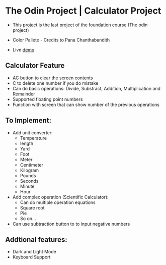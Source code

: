 # The Odin Project | Calculator Project

* This project is the last project of the foundation course (The odin project)
  
*  Color Pallete - Credits to Pana Chanthabandith

* Live <a href="https://hummydev7.github.io/Calculator/">demo</a>

<h2>Calculator Feature</h2>

* AC button to clear the screen contents
* C to delete one number if you do mistake
* Can do basic operations: Divide, Substract, Addition, Multiplication and Remainder
* Supported floating point numbers 
* Function with screen that can show number of the previous operations

<h2>To Implement:</h2>

* Add unit converter:
    * Temperature
    * length
    * Yard
    * Foot 
    * Meter
    * Centimeter
    * Kilogram
    * Pounds
    * Seconds 
    * Minute
    * Hour
* Add complex operation (Scientific Calculator):
    * Can do multiple operation equations
    * Square root
    * Pie
    * So on...
* Can use subtraction button to to input negative numbers

<h2>Addtional features:</h2>

* Dark and Light Mode
* Keyboard Support





